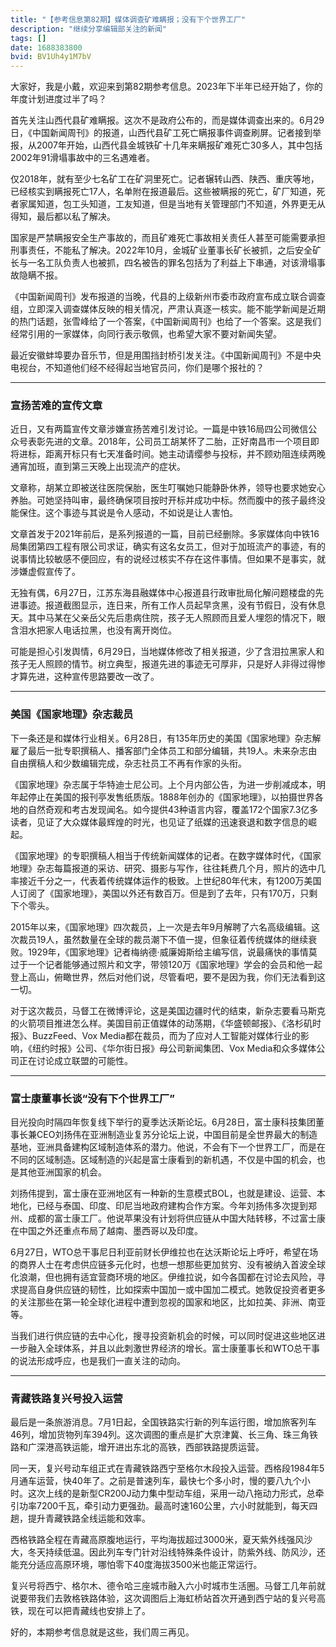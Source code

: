 ```yaml
---
title: "【参考信息第82期】媒体调查矿难瞒报；没有下个世界工厂"
description: "继续分享编辑部关注的新闻"
tags: []
date: 1688383800
bvid: BV1Uh4y1M7bV
---
```

大家好，我是小戴，欢迎来到第82期参考信息。2023年下半年已经开始了，你的年度计划进度过半了吗？

首先关注山西代县矿难瞒报。这次不是政府公布的，而是媒体调查出来的。6月29日，《中国新闻周刊》的报道，山西代县矿工死亡瞒报事件调查刷屏。记者接到举报，从2007年开始，山西代县金城铁矿十几年来瞒报矿难死亡30多人，其中包括2002年91滑塌事故中的三名遇难者。

仅2018年，就有至少七名矿工在矿洞里死亡。记者辗转山西、陕西、重庆等地，已经核实到瞒报死亡17人，名单附在报道最后。这些被瞒报的死亡，矿厂知道，死者家属知道，包工头知道，工友知道，但是当地有关管理部门不知道，外界更无从得知，最后都以私了解决。

国家是严禁瞒报安全生产事故的，而且矿难死亡事故相关责任人甚至可能需要承担刑事责任，不能私了解决。2022年10月，金城矿业董事长矿长被抓，之后安全矿长与一名工队负责人也被抓，四名被告的罪名包括为了利益上下串通，对该滑塌事故隐瞒不报。

《中国新闻周刊》发布报道的当晚，代县的上级新州市委市政府宣布成立联合调查组，立即深入调查媒体反映的相关情况，严肃认真逐一核实。能不能学新闻是近期的热门话题，张雪峰给了一个答案，《中国新闻周刊》也给了一个答案。这是我们经常引用的一家媒体，向同行表示敬佩，也希望大家不要对新闻失望。

最近安徽蚌埠要办音乐节，但是用围挡封桥引发关注。《中国新闻周刊》不是中央电视台，不知道他们经不经得起当地官员问，你们是哪个报社的？

---

### 宣扬苦难的宣传文章

近日，又有两篇宣传文章涉嫌宣扬苦难引发讨论。一篇是中铁16局四公司微信公众号表彰先进的文章。2018年，公司员工胡某怀了二胎，正好南昌市一个项目即将进标，距离开标只有七天准备时间。她主动请缨参与投标，并不顾劝阻连续两晚通宵加班，直到第三天晚上出现流产的症状。

文章称，胡某立即被送往医院保胎，医生叮嘱她只能静卧休养，领导也要求她安心养胎。可她坚持叫审，最终确保项目按时开标并成功中标。然而腹中的孩子最终没能保住。这个事迹与其说是令人感动，不如说是让人害怕。

文章首发于2021年前后，是系列报道的一篇，目前已经删除。多家媒体向中铁16局集团第四工程有限公司求证，确实有这名女员工，但对于加班流产的事迹，有的说事情比较敏感不便回应，有的说经过核实不存在这件事情。但如果不是事实，就涉嫌虚假宣传了。

无独有偶，6月27日，江苏东海县融媒体中心报道县行政审批局化解问题楼盘的先进事迹。报道截图显示，连日来，所有工作人员起早贪黑，没有节假日，没有休息天。其中马某在父亲岳父先后患病住院，孩子无人照顾而且爱人埋怨的情况下，眼含泪水把家人电话拉黑，也没有离开岗位。

可能是担心引发舆情，6月29日，当地媒体修改了相关报道，少了含泪拉黑家人和孩子无人照顾的情节。树立典型，报道先进的事迹无可厚非，只是好人非得过得惨才算先进，这种宣传思路要改一改了。

---

### 美国《国家地理》杂志裁员

下一条还是和媒体行业相关。6月28日，有135年历史的美国《国家地理》杂志解雇了最后一批专职撰稿人、播客部门全体员工和部分编辑，共19人。未来杂志由自由撰稿人和少数编辑完成，杂志社员工不再有作家的头衔。

《国家地理》杂志属于华特迪士尼公司。上个月内部公告，为进一步削减成本，明年起停止在美国的报刊亭发售纸质版。1888年创办的《国家地理》，以拍摄世界各地的自然奇观和考古发现闻名。如今提供43种语言内容，覆盖172个国家7.3亿多读者，见证了大众媒体最辉煌的时光，也见证了纸媒的迅速衰退和数字信息的崛起。

《国家地理》的专职撰稿人相当于传统新闻媒体的记者。在数字媒体时代，《国家地理》杂志每篇报道的采访、研究、摄影与写作，往往耗费几个月，照片的选中几率接近千分之一，代表着传统媒体运作的极致。上世纪80年代末，有1200万美国人订阅了《国家地理》，美国以外还有数百万。但是到了去年，只有170万，只剩下个零头。

2015年以来，《国家地理》四次裁员，上一次是去年9月解聘了六名高级编辑。这次裁员19人，虽然数量在全球的裁员潮下不值一提，但象征着传统媒体的继续衰败。1929年，《国家地理》记者梅纳德·威廉姆斯给主编写信，说最痛快的事情莫过于一个记者能够通过照片和文字，带领120万《国家地理》学会的会员和他一起登上高山，俯瞰世界，然后对他们说，尽管看吧，要不是因为我，你们无法看到这一切。

对于这次裁员，马督工在微博评论，这是美国边疆时代的结束，新杂志要看马斯克的火箭项目推进怎么样。美国目前正值媒体的动荡期，《华盛顿邮报》、《洛杉矶时报》、BuzzFeed、Vox Media都在裁员，而为了应对人工智能对媒体行业的影响，《纽约时报》公司、《华尔街日报》母公司新闻集团、Vox Media和众多媒体公司正在讨论成立联盟的可能性。

---

### 富士康董事长谈“没有下个世界工厂”

目光投向时隔四年恢复线下举行的夏季达沃斯论坛。6月28日，富士康科技集团董事长兼CEO刘扬伟在亚洲制造业复苏分论坛上说，中国目前是全世界最大的制造基地，亚洲具备建构区域制造体系的潜力。他说，不会有下一个世界工厂，而是在不同的区域制造。区域制造的兴起是富士康看到的新机遇，不仅是中国的机会，也是其他亚洲国家的机会。

刘扬伟提到，富士康在亚洲地区有一种新的生意模式BOL，也就是建设、运营、本地化，已经与泰国、印度、印尼当地政府建构合作方案。今年刘扬伟多次提到郑州、成都的富士康工厂。他说苹果没有计划将供应链从中国大陆转移，不过富士康在中国之外还重点布局了越南、墨西哥以及印度。

6月27日，WTO总干事尼日利亚前财长伊维拉也在达沃斯论坛上呼吁，希望在场的商界人士在考虑供应链多元化时，也想一想那些更加贫穷、没有被纳入首波全球化浪潮，但也拥有适宜营商环境的地区。伊维拉说，如今各国都在讨论去风险，寻求提高自身供应链的韧性，比如探索中国加一或中国加二模式。她敦促投资者更多的关注那些在第一轮全球化进程中遭到忽视的国家和地区，比如拉美、非洲、南亚等。

当我们进行供应链的去中心化，搜寻投资新机会的时候，可以同时促进这些地区进一步融入全球体系，并且以此刺激世界经济的增长。富士康董事长和WTO总干事的说法形成呼应，也是我们一直关注的动向。

---

### 青藏铁路复兴号投入运营

最后是一条旅游消息。7月1日起，全国铁路实行新的列车运行图，增加旅客列车46列，增加货物列车394列。这次调图的重点是扩大京津冀、长三角、珠三角铁路和广深港高铁运能，增开进出东北的高铁，西部铁路提质运营。

同一天，复兴号动车组正式在青藏铁路西宁至格尔木段投入运营。西格段1984年5月通车运营，快40年了。之前是普速列车，最快七个多小时，慢的要八九个小时。这次上线的是新型CR200J动力集中型动车组，采用一动八拖动力形式，总牵引功率7200千瓦，牵引动力更强劲。最高时速160公里，六小时就能到，每天四趟，提升青藏铁路全线运能和效率。

西格铁路全程在青藏高原腹地运行，平均海拔超过3000米，夏天紫外线强风沙大，冬天持续低温。因此列车专门针对沿线特殊条件设计，防紫外线、防风沙，还能充分适应高原环境，哪怕零下40度海拔3500米也能正常运行。

复兴号将西宁、格尔木、德令哈三座城市融入六小时城市生活圈。马督工几年前就说要带我们去敦格铁路体验，这次调图后上海虹桥站首次开通到西宁站的复兴号高铁，现在可以把青藏线也安排上了。

好的，本期参考信息就是这些，我们周三再见。

